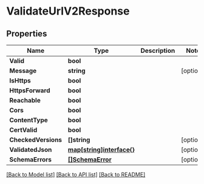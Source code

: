# ValidateUrlV2Response

## Properties

Name | Type | Description | Notes
------------ | ------------- | ------------- | -------------
**Valid** | **bool** |  | 
**Message** | **string** |  | [optional] 
**IsHttps** | **bool** |  | 
**HttpsForward** | **bool** |  | 
**Reachable** | **bool** |  | 
**Cors** | **bool** |  | 
**ContentType** | **bool** |  | 
**CertValid** | **bool** |  | 
**CheckedVersions** | **[]string** |  | [optional] 
**ValidatedJson** | [**map[string]interface{}**](.md) |  | [optional] 
**SchemaErrors** | [**[]SchemaError**](SchemaError.md) |  | [optional] 

[[Back to Model list]](../README.md#documentation-for-models) [[Back to API list]](../README.md#documentation-for-api-endpoints) [[Back to README]](../README.md)


